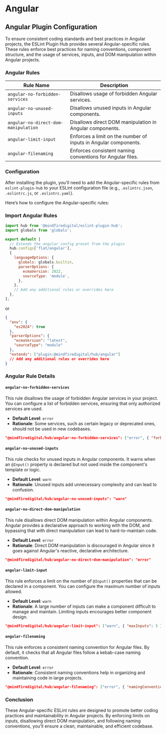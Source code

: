 # Angular

## Angular Plugin Configuration

To ensure consistent coding standards and best practices in Angular projects, the ESLint Plugin Hub provides several Angular-specific rules. These rules enforce best practices for naming conventions, component structure, and the usage of services, inputs, and DOM manipulation within Angular projects.

### Angular Rules

| Rule Name                            | Description                                                     |
| ------------------------------------ | --------------------------------------------------------------- |
| `angular-no-forbidden-services`      | Disallows usage of forbidden Angular services.                  |
| `angular-no-unused-inputs`           | Disallows unused inputs in Angular components.                  |
| `angular-no-direct-dom-manipulation` | Disallows direct DOM manipulation in Angular components.        |
| `angular-limit-input`                | Enforces a limit on the number of inputs in Angular components. |
| `angular-filenaming`                 | Enforces consistent naming conventions for Angular files.       |

### Configuration

After installing the plugin, you'll need to add the Angular-specific rules from `eslint-plugin-hub` to your ESLint configuration file (e.g., `.eslintrc.json`, `.eslintrc.js`, or `.eslintrc.yaml`).

Here’s how to configure the Angular-specific rules:

### Import Angular Rules

```javascript
import hub from '@mindfiredigital/eslint-plugin-hub';
import globals from 'globals';

export default [
  // Extends the angular config preset from the plugin
  hub.configs['flat/angular'],
  {
    languageOptions: {
      globals: globals.builtin,
      parserOptions: {
        ecmaVersion: 2022,
        sourceType: 'module',
      },
    },
    // Add any additional rules or overrides here
  },
];
```

or

```json
{
  "env": {
    "es2024": true
  },
  "parserOptions": {
    "ecmaVersion": "latest",
    "sourceType": "module"
  },
  "extends": ["plugin:@mindfiredigital/hub/angular"]
  // Add any additional rules or overrides here
}
```

### Angular Rule Details

#### `angular-no-forbidden-services`

This rule disallows the usage of forbidden Angular services in your project. You can configure a list of forbidden services, ensuring that only authorized services are used.

- **Default Level**: `error`
- **Rationale**: Some services, such as certain legacy or deprecated ones, should not be used in new codebases.

```json
"@mindfiredigital/hub/angular-no-forbidden-services": ["error", { "forbiddenServices": ["$http", "$scope"] }]
```

#### `angular-no-unused-inputs`

This rule checks for unused inputs in Angular components. It warns when an `@Input()` property is declared but not used inside the component's template or logic.

- **Default Level**: `warn`
- **Rationale**: Unused inputs add unnecessary complexity and can lead to confusion.

```json
"@mindfiredigital/hub/angular-no-unused-inputs": "warn"
```

#### `angular-no-direct-dom-manipulation`

This rule disallows direct DOM manipulation within Angular components. Angular provides a declarative approach to working with the DOM, and bypassing that with direct manipulation can lead to hard-to-maintain code.

- **Default Level**: `error`
- **Rationale**: Direct DOM manipulation is discouraged in Angular since it goes against Angular's reactive, declarative architecture.

```json
"@mindfiredigital/hub/angular-no-direct-dom-manipulation": "error"
```

#### `angular-limit-input`

This rule enforces a limit on the number of `@Input()` properties that can be declared in a component. You can configure the maximum number of inputs allowed.

- **Default Level**: `warn`
- **Rationale**: A large number of inputs can make a component difficult to manage and maintain. Limiting inputs encourages better component design.

```json
"@mindfiredigital/hub/angular-limit-input": ["warn", { "maxInputs": 5 }]
```

#### `angular-filenaming`

This rule enforces a consistent naming convention for Angular files. By default, it checks that all Angular files follow a kebab-case naming convention.

- **Default Level**: `error`
- **Rationale**: Consistent naming conventions help in organizing and maintaining code in large projects.

```json
"@mindfiredigital/hub/angular-filenaming": ["error", { "namingConvention": "kebab-case" }]
```

### Conclusion

These Angular-specific ESLint rules are designed to promote better coding practices and maintainability in Angular projects. By enforcing limits on inputs, disallowing direct DOM manipulation, and following naming conventions, you'll ensure a clean, maintainable, and efficient codebase.
